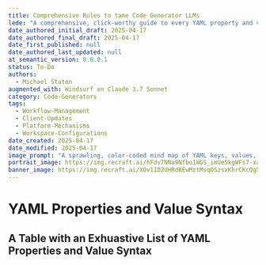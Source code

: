 ```yaml
---
title: Comprehensive Rules to tame Code Generator LLMs
lede: "A comprehensive, click-worthy guide to every YAML property and value syntax nuance you need to master for robust automation and content integrity."
date_authored_initial_draft: 2025-04-17
date_authored_final_draft: 2025-04-17
date_first_published: null
date_authored_last_updated: null
at_semantic_version: 0.0.0.1
status: To-Do
authors:
  - Michael Staton
augmented_with: Windsurf on Claude 3.7 Sonnet
category: Code-Generators
tags:
  - Workflow-Management
  - Client-Updates
  - Platform-Mechanisms
  - Workspace-Configurations
date_created: 2025-04-17
date_modified: 2025-04-17
image_prompt: "A sprawling, color-coded mind map of YAML keys, values, and syntax rules, with highlighted error icons and best-practice callouts, all on a digital whiteboard."
portrait_image: https://img.recraft.ai/hFdv7NNa9Nfbo1WGS_imUe5kgWFs7-xascYjREA8OD0/rs:fit:1024:1820:0/raw:1/plain/abs://external/images/5b760e3a-d365-423f-a82b-53b5a42a9708
banner_image: https://img.recraft.ai/XOv1ID2UHRdKEwMztMsqOSzsxKhrCKcQg5ibfBpFYQg/rs:fit:1024:2048:0/raw:1/plain/abs://external/images/cf355ddc-05d8-4996-8f62-878492abdb65
---
```


# YAML Properties and Value Syntax

## A Table with an Exhuastive List of YAML Properties and Value Syntax